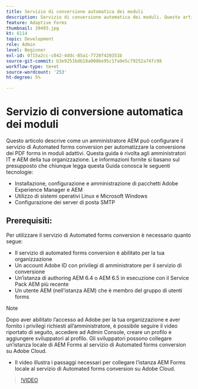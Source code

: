 ```yaml
---
title: Servizio di conversione automatica dei moduli
description: Servizio di conversione automatica dei moduli. Questo articolo descrive come un amministratore AEM può configurare il servizio di Automated forms conversion per automatizzare la conversione dei PDF forms in moduli adattivi. Questa guida è rivolta agli amministratori IT e AEM della tua organizzazione.
feature: Adaptive Forms
thumbnail: 39493.jpg
kt: 6114
topic: Development
role: Admin
level: Beginner
exl-id: 0715a2cc-c042-4ddc-85a1-7720f420351b
source-git-commit: b3e9251bdb18a008be95c1fa9e5c79252a74fc98
workflow-type: tm+mt
source-wordcount: '253'
ht-degree: 5%

---
```


# Servizio di conversione automatica dei moduli

Questo articolo descrive come un amministratore AEM può configurare il servizio di Automated forms conversion per automatizzare la conversione dei PDF forms in moduli adattivi. Questa guida è rivolta agli amministratori IT e AEM della tua organizzazione. Le informazioni fornite si basano sul presupposto che chiunque legga questa Guida conosca le seguenti tecnologie:

* Installazione, configurazione e amministrazione di pacchetti Adobe Experience Manager e AEM
* Utilizzo di sistemi operativi Linux e Microsoft Windows
* Configurazione dei server di posta SMTP

## Prerequisiti:

Per utilizzare il servizio di Automated forms conversion è necessario quanto segue:

* Il servizio di automated forms conversion è abilitato per la tua organizzazione
* Un account Adobe ID con privilegi di amministratore per il servizio di conversione
* Un’istanza di authoring AEM 6.4 o AEM 6.5 in esecuzione con il Service Pack AEM più recente
* Un utente AEM (nell’istanza AEM) che è membro del gruppo di utenti forms

>[!NOTE]
>Dopo aver abilitato l’accesso ad Adobe per la tua organizzazione e aver fornito i privilegi richiesti all’amministratore, è possibile seguire il video riportato di seguito, accedere ad Admin Console, creare un profilo e aggiungere sviluppatori al profilo. Gli sviluppatori possono collegare un’istanza locale di AEM Forms al servizio di Automated forms conversion su Adobe Cloud.

* Il video illustra i passaggi necessari per collegare l’istanza AEM Forms locale al servizio di Automated forms conversion su Adobe Cloud.

>[!VIDEO](https://video.tv.adobe.com/v/39493?quality=12&learn=on)
